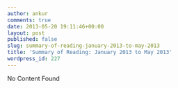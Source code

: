 ```yaml
---
author: ankur
comments: true
date: 2013-05-20 19:11:46+00:00
layout: post
published: false
slug: summary-of-reading-january-2013-to-may-2013
title: 'Summary of Reading: January 2013 to May 2013'
wordpress_id: 227
---
```


No Content Found
